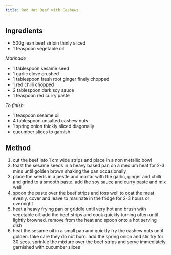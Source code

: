 ```yaml
---
title: Red Hot Beef with Cashews
---
```


## Ingredients

-   500g lean beef sirloin thinly sliced
-   1 teaspoon vegetable oil

*Marinade*

-   1 tablespoon sesame seed
-   1 garlic clove crushed
-   1 tablespoon fresh root ginger finely chopped
-   1 red chilli chopped
-   2 tablespoon dark soy sauce
-   1 teaspoon red curry paste

*To finish*

-   1 teaspoon sesame oil
-   4 tablespoon unsalted cashew nuts
-   1 spring onion thickly sliced diagonally
-   cucumber slices to garnish

## Method

1.  cut the beef into 1 cm wide strips and place in a non metallic bowl
2.  toast the sesame seeds in a heavy based pan on a medium heat for 2-3 mins until golden brown shaking the pan occasionally
3.  place the seeds in a pestle and mortar with the garlic, ginger and chilli and grind to a smooth paste. add the soy sauce and curry paste and mix well
4.  spoon the paste over the beef strips and toss well to coat the meat evenly. cover and leave to marinate in the fridge for 2-3 hours or overnight
5.  heat a heavy frying pan or griddle until very hot and brush with vegetable oil. add the beef strips and cook quickly turning often until lightly browned. remove from the heat and spoon onto a hot serving dish
6.  heat the sesame oil in a small pan and quickly fry the cashew nuts until golden. take care they do not burn. add the spring onion and stir fry for 30 secs. sprinkle the mixture over the beef strips and serve immediately garnished with cucumber slices
